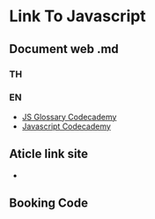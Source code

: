 # Link To Javascript

## Document web .md

### TH


### EN

- [JS Glossary Codecademy](/javascript/JS-Glossary-Codecademy.md)
- [Javascript Codecademy](/javascript/JS-JavaScript-Codecademy.md)

## Aticle link site

-

## Booking Code
